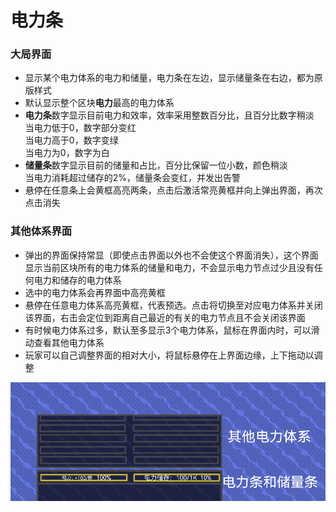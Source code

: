 # 电力条
### 大局界面
- 显示某个电力体系的电力和储量，电力条在左边，显示储量条在右边，都为原版样式
- 默认显示整个区块**电力**最高的电力体系  
- **电力条**数字显示目前电力和效率，效率采用整数百分比，且百分比数字稍淡  
当电力低于0，数字部分变红  
当电力高于0，数字变绿  
当电力为0，数字为白
- **储量条**数字显示目前的储量和占比，百分比保留一位小数，颜色稍淡  
当电力消耗超过储存的2%，储量条会变红，并发出告警
- 悬停在任意条上会黄框高亮两条，点击后激活常亮黄框并向上弹出界面，再次点击消失
### 其他体系界面
- 弹出的界面保持常显（即使点击界面以外也不会使这个界面消失），这个界面显示当前区块所有的电力体系的储量和电力，不会显示电力节点过少且没有任何电力和储存的电力体系
- 选中的电力体系会再界面中高亮黄框
- 悬停在任意电力体系高亮黄框，代表预选。点击将切换至对应电力体系并关闭该界面，右击会定位到距离自己最近的有关的电力节点且不会关闭该界面
- 有时候电力体系过多，默认至多显示3个电力体系，鼠标在界面内时，可以滑动查看其他电力体系
- 玩家可以自己调整界面的相对大小，将鼠标悬停在上界面边缘，上下拖动以调整  

![alt text](图/电力条.png)